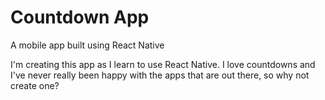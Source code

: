 # Countdown App
A mobile app built using React Native

I'm creating this app as I learn to use React Native. I love countdowns and I've
never really been happy with the apps that are out there, so why not create one?
